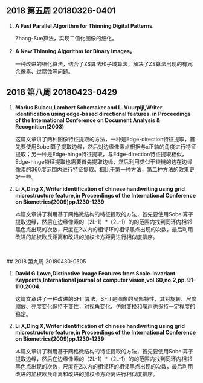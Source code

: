 ## 2018 第五周 20180326-0401

<ol>
  <li><b>
    A Fast Parallel Algorithm for Thinning Digital Patterns.
    </b></li>
  <p>
    Zhang-Sue算法，实现二值化图像的细化。
    </p>
  <li><b>
    A New Thinning Algorithm for Binary Images。
    </b></li>
  <p>
    一种改进的细化算法，结合了ZS算法和子域算法，解决了ZS算法出现的有冗余像素、过腐蚀等问题。
    </p>
  </ol>

## 2018 第八周 20180423-0429

<ol>
  <li>
    <b>Marius Bulacu,Lambert Schomaker and L. Vuurpijl,Writer identification using edge-based directional features.
in Proceedings of the International Conference on Document Analysis & Recognition(2003)
    </b></li>
  <p>
    这篇文章讲了两种图像特征提取的方法，一种是Edge-direction特征提取，首先要使用Sobel算子提取边缘，然后对边缘像素点根据与x正轴的角度进行特征提取；另一种是Edge-hinge特征提取，与Edge-direction特征提取相似，Edge-hinge特征提取也需要首先提取边缘，然后利用类似于铰链的边在边缘像素的360度范围内进行特征提取。相比于第一种方法，第二种方法的效果更好一些。
    </p>
  <li><b>
    Li X,Ding X,Writer identification of chinese handwriting using grid microstructure feature,in Proceedings of the International Conference on Biometrics(2009)pp.1230-1239
    </b></li>
  <p>
 本篇文章讲了利用基于网格微结构的特征提取的方法，首先要使用Sobel算子提取边缘，然后在边缘像素的（2L-1）*（2L-1）的的范围内找到同环内相邻黑色点出现的次数，尺度在2以内的相邻环的相邻黑点出现的次数，最后利用改进的加权欧氏距离和改进的加权卡方距离进行相似度排序。
    </p>
  </ol>
  ## 2018 第九周 20180430-0505
<ol>
  <li>
    <b>David G.Lowe,Distinctive Image Features from Scale-Invariant Keypoints,International journal of computer vision,vol.60,no.2,pp. 91–110,2004.
    </b></li>
  <p>这篇文章讲了一种改进的SFIT算法，SFIT是图像的局部特性，其对旋转、尺度缩放、亮度变化保持不变性，对视角变化、仿射变换和噪声也保持一定程度的稳定。
    </p>
  <li><b>
    Li X,Ding X,Writer identification of chinese handwriting using grid microstructure feature,in Proceedings of the International Conference on Biometrics(2009)pp.1230-1239
    </b></li>
  <p>
 本篇文章讲了利用基于网格微结构的特征提取的方法，首先要使用Sobel算子提取边缘，然后在边缘像素的（2L-1）*（2L-1）的的范围内找到同环内相邻黑色点出现的次数，尺度在2以内的相邻环的相邻黑点出现的次数，最后利用改进的加权欧氏距离和改进的加权卡方距离进行相似度排序。
    </p>
  </ol>
